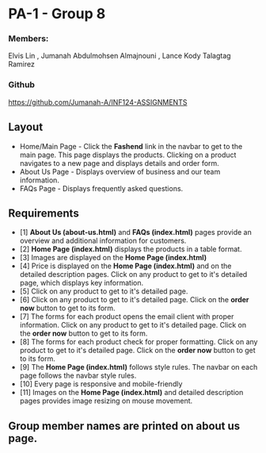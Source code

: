 # PA-1 - Group 8
### Members: 
Elvis Lin ,  Jumanah Abdulmohsen Almajnouni ,  Lance Kody Talagtag Ramirez

### Github 
https://github.com/Jumanah-A/INF124-ASSIGNMENTS


## Layout
- Home/Main Page - Click the **Fashend** link in the navbar to get to the main page. This page displays the products. Clicking on a product navigates to a new page and displays details and order form.  
- About Us Page - Displays overview of business and our team information.
- FAQs Page - Displays frequently asked questions.  

## Requirements 
- [1] **About Us (about-us.html)** and **FAQs (index.html)** pages provide an overview and additional information for customers.
- [2] **Home Page (index.html)** displays the products in a table format.
- [3] Images are displayed on the **Home Page (index.html)**
- [4] Price is displayed on the **Home Page (index.html)** and on the detailed description pages. Click on any product to get to it's detailed page, which displays key information. 
- [5] Click on any product to get to it's detailed page. 
- [6] Click on any product to get to it's detailed page. Click on the **order now** button to get to its form. 
- [7] The forms for each product opens the email client with proper information. Click on any product to get to it's detailed page. Click on the **order now** button to get to its form. 
- [8] The forms for each product check for proper formatting. Click on any product to get to it's detailed page. Click on the **order now** button to get to its form. 
- [9] The **Home Page (index.html)** follows style rules. The navbar on each page follows the navbar style rules.
- [10] Every page is responsive and mobile-friendly
- [11] Images on the **Home Page (index.html)** and detailed description pages provides image resizing on mouse movement. 

## Group member names are printed on about us page. 
